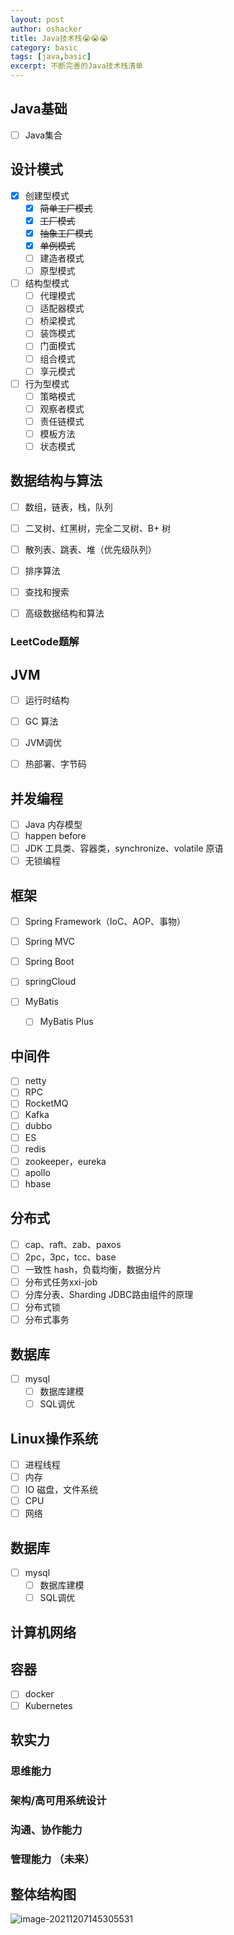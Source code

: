 ```yaml
---
layout: post 
author: oshacker
title: Java技术栈😭😭😭
category: basic
tags: [java,basic]
excerpt: 不断完善的Java技术栈清单
---
```


## Java基础

- [ ] Java集合

## 设计模式

- [x] 创建型模式
  - [x] ~~简单工厂模式~~
  - [x] ~~工厂模式~~
  - [x] ~~抽象工厂模式~~
  - [x] ~~单例模式~~
  - [ ] 建造者模式
  - [ ] 原型模式

- [ ] 结构型模式
  - [ ] 代理模式
  - [ ] 适配器模式
  - [ ] 桥梁模式
  - [ ] 装饰模式
  - [ ] 门面模式
  - [ ] 组合模式
  - [ ] 享元模式
- [ ] 行为型模式
  - [ ] 策略模式
  - [ ] 观察者模式
  - [ ] 责任链模式
  - [ ] 模板方法
  - [ ] 状态模式

## 数据结构与算法

- [ ] 数组，链表，栈，队列

- [ ] 二叉树、红黑树，完全二叉树、B+ 树
- [ ] 散列表、跳表、堆（优先级队列）
- [ ] 排序算法
- [ ] 查找和搜索
- [ ] 高级数据结构和算法

### LeetCode题解

## JVM

- [ ] 运行时结构

- [ ] GC 算法

- [ ] JVM调优

- [ ] 热部署、字节码

## 并发编程

- [ ] Java 内存模型
- [ ] happen before
- [ ] JDK 工具类、容器类，synchronize、volatile 原语
- [ ] 无锁编程

## 框架

- [ ] Spring Framework（IoC、AOP、事物）

- [ ] Spring MVC

- [ ] Spring Boot

- [ ] springCloud

- [ ] MyBatis
  - [ ]  MyBatis Plus

## 中间件

- [ ] netty
- [ ] RPC
- [ ] RocketMQ
- [ ] Kafka
- [ ] dubbo
- [ ] ES
- [ ] redis
- [ ] zookeeper，eureka
- [ ] apollo
- [ ] hbase

## 分布式

- [ ] cap、raft、zab、paxos
- [ ] 2pc，3pc，tcc、base
- [ ] 一致性 hash，负载均衡，数据分片
- [ ] 分布式任务xxi-job
- [ ] 分库分表、Sharding JDBC路由组件的原理
- [ ] 分布式锁
- [ ] 分布式事务

## 数据库

- [ ] mysql
  - [ ] 数据库建模
  - [ ] SQL调优

## Linux操作系统

- [ ] 进程线程
- [ ] 内存
- [ ] IO 磁盘，文件系统
- [ ] CPU
- [ ] 网络

## 数据库

- [ ] mysql
  - [ ] 数据库建模
  - [ ] SQL调优

## 计算机网络

## 容器

- [ ] docker
- [ ] Kubernetes

## 软实力

### 思维能力

### 架构/高可用系统设计

### 沟通、协作能力

### 管理能力 （未来）

## 整体结构图

![image-20211207145305531](https://cdn.jsdelivr.net/gh/YuanAaron/BlogImage/2021/image-20211207145305531.png)









